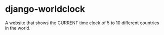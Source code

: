 # django-worldclock
A website that shows the CURRENT time clock of 5 to 10 different countries in the world. 
